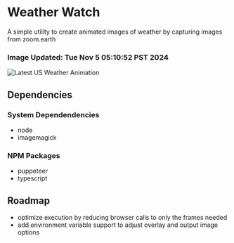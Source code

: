 # Weather Watch

A simple utility to create animated images of weather by capturing images from zoom.earth

### Image Updated: Tue Nov  5 05:10:52 PST 2024

![Latest US Weather Animation](animations/2024-11-05.webp)

## Dependencies
### System Dependendencies
* node
* imagemagick
### NPM Packages
* puppeteer
* typescript

## Roadmap
* optimize execution by reducing browser calls to only the frames needed
* add environment variable support to adjust overlay and output image options
